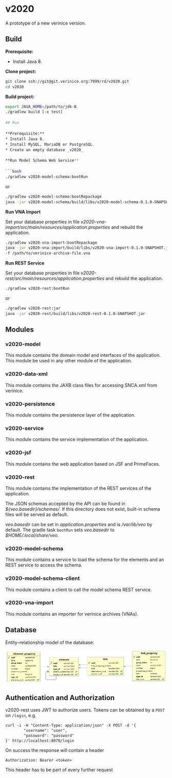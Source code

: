 # v2020

A prototype of a new verinice version.

## Build

**Prerequisite:**
* Install Java 8.

**Clone project:**

```bash
git clone ssh://git@git.verinice.org:7999/rd/v2020.git
cd v2020
```

**Build project:**

```bash
export JAVA_HOME=/path/to/jdk-8
./gradlew build [-x test]

## Run

**Prerequisite:**
* Install Java 8.
* Install MySQL, MariaDB or PostgreSQL
* Create an empty database _v2020_

**Run Model Schema Web Service**

```bash
./gradlew v2020-model-schema:bootRun
```

or

```bash
./gradlew v2020-model-schema:bootRepackage
java -jar v2020-model-schema/build/libs/v2020-model-schema-0.1.0-SNAPSHOT-exec.jar
```

**Run VNA Import**

Set your database properties in file _v2020-vna-import/src/main/resources/application.properties_ and rebuild the application.

```bash
./gradlew v2020-vna-import:bootRepackage
java -jar v2020-vna-import/build/libs/v2020-vna-import-0.1.0-SNAPSHOT.jar \
-f /path/to/verinice-archive-file.vna
```

**Run REST Service**

Set your database properties in file _v2020-rest/src/main/resources/application.properties_ and rebuild the application.


```bash
./gradlew v2020-rest:bootRun
```

or

```bash
./gradlew v2020-rest:jar
java -jar v2020-rest/build/libs/v2020-rest-0.1.0-SNAPSHOT.jar
```

## Modules

### v2020-model
This module contains the domain model and interfaces of the application. This module be used in any other module of the application.  

### v2020-data-xml
This module contains the JAXB class files for accessing SNCA.xml from verinice.

### v2020-persistence
This module contains the persistence layer of the application.

### v2020-service
This module contains the service implementation of the application.

### v2020-jsf
This module contains the web application based on JSF and PrimeFaces.

### v2020-rest
This module contains the implementation of the REST services of the application.

The JSON schemas accepted by the API can be found in *${veo.basedir}/schemas/*. If this directory
does not exist, built-in schema files will be served as default.

*veo.basedir* can be set in *application.properties* and is */var/lib/veo* by
default. The gradle task `bootRun` sets *veo.basedir* to
*$HOME/.local/share/veo*.

### v2020-model-schema
This module contains a service to load the schema for the elements and an REST service to access the schema.

### v2020-model-schema-client
This module contains a client to call the model schema REST service.

### v2020-vna-import
This module contains an importer for verinice archives (VNAs).

## Database
Entity–relationship model of the database:

![ERM of the the database](v2020-persistence/src/main/sql/database-erm.png)

## Authentication and Authorization
v2020-rest uses JWT to authorize users. Tokens can be obtained by a `POST` on `/login`, e.g.

	curl -i -H "Content-Type: application/json" -X POST -d '{
			"username": "user",
			"password": "password"
	}' http://localhost:8070/login

On success the response will contain a header

	Authorization: Bearer <token>

This header has to be part of every further request


